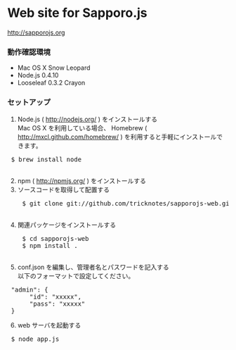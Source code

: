 # Web site for Sapporo.js

http://sapporojs.org

### 動作確認環境

* Mac OS X Snow Leopard
* Node.js 0.4.10
* Looseleaf 0.3.2 Crayon

### セットアップ

1. Node.js ( http://nodejs.org/ ) をインストールする  
Mac OS X を利用している場合、 Homebrew ( http://mxcl.github.com/homebrew/ ) を利用すると手軽にインストールできます。  
 <pre>
 $ brew install node
 </pre>
2. npm ( http://npmjs.org/ ) をインストールする
3. ソースコードを取得して配置する
  <pre>
    $ git clone git://github.com/tricknotes/sapporojs-web.git
  </pre>
4. 関連パッケージをインストールする
  <pre>
    $ cd sapporojs-web
    $ npm install .
  </pre>
5. conf.json を編集し、管理者名とパスワードを記入する  
以下のフォーマットで設定してください。
 <pre>
 "admin": {
      "id": "xxxxx",
      "pass": "xxxxx"
 }
</pre>
6. web サーバを起動する
 <pre>
 $ node app.js
 </pre>
